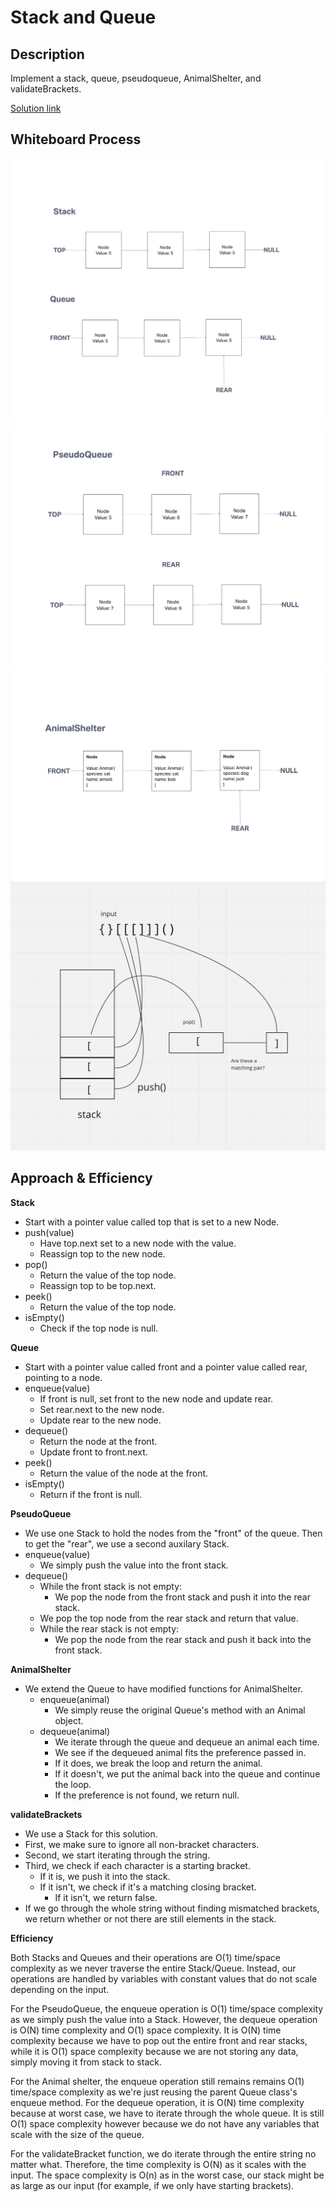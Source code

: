 # Stack and Queue
## Description
Implement a stack, queue, pseudoqueue, AnimalShelter, and validateBrackets.

[Solution link](./stack-and-queue.js)

## Whiteboard Process
![image](./Whiteboard.png)
![image](./Whiteboard2.png)
![image](./Whiteboard3.png)
![image](./Whiteboard4.png)

## Approach & Efficiency

**Stack**
* Start with a pointer value called top that is set to a new Node.
* push(value)
  * Have top.next set to a new node with the value.
  * Reassign top to the new node.
* pop()
  * Return the value of the top node.
  * Reassign top to be top.next.
* peek()
  * Return the value of the top node.
* isEmpty()
  * Check if the top node is null.

**Queue**
* Start with a pointer value called front and a pointer value called rear, pointing to a node.
* enqueue(value)
  * If front is null, set front to the new node and update rear.
  * Set rear.next to the new node.
  * Update rear to the new node.
* dequeue()
  * Return the node at the front.
  * Update front to front.next.
* peek()
  * Return the value of the node at the front.
* isEmpty()
  * Return if the front is null.

**PseudoQueue**
* We use one Stack to hold the nodes from the "front" of the queue. Then to get the "rear", we use a second auxilary Stack.
* enqueue(value)
  * We simply push the value into the front stack.
* dequeue()
  * While the front stack is not empty:
    * We pop the node from the front stack and push it into the rear stack.
  * We pop the top node from the rear stack and return that value.
  * While the rear stack is not empty:
    * We pop the node from the rear stack and push it back into the front stack.

**AnimalShelter**
* We extend the Queue to have modified functions for AnimalShelter.
  * enqueue(animal)
    * We simply reuse the original Queue's method with an Animal object.
  * dequeue(animal)
    * We iterate through the queue and dequeue an animal each time.
    * We see if the dequeued animal fits the preference passed in.
    * If it does, we break the loop and return the animal.
    * If it doesn't, we put the animal back into the queue and continue the loop.
    * If the preference is not found, we return null.

**validateBrackets**
* We use a Stack for this solution.
* First, we make sure to ignore all non-bracket characters.
* Second, we start iterating through the string.
* Third, we check if each character is a starting bracket.
  * If it is, we push it into the stack.
  * If it isn't, we check if it's a matching closing bracket.
    * If it isn't, we return false.
* If we go through the whole string without finding mismatched brackets, we return whether or not there are still elements in the stack.

**Efficiency**

Both Stacks and Queues and their operations are O(1) time/space complexity as we never traverse the entire Stack/Queue. Instead, our operations are handled by variables with constant values that do not scale depending on the input.

For the PseudoQueue, the enqueue operation is O(1) time/space complexity as we simply push the value into a Stack. However, the dequeue operation is O(N) time complexity and O(1) space complexity. It is O(N) time complexity because we have to pop out the entire front and rear stacks, while it is O(1) space complexity because we are not storing any data, simply moving it from stack to stack.

For the Animal shelter, the enqueue operation still remains remains O(1) time/space complexity as we're just reusing the parent Queue class's enqueue method. For the dequeue operation, it is O(N) time complexity because at worst case, we have to iterate through the whole queue. It is still O(1) space complexity however because we do not have any variables that scale with the size of the queue.

For the validateBracket function, we do iterate through the entire string no matter what. Therefore, the time complexity is O(N) as it scales with the input. The space complexity is O(n) as in the worst case, our stack might be as large as our input (for example, if we only have starting brackets).
